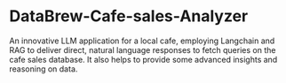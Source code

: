 # DataBrew-Cafe-sales-Analyzer
An innovative LLM application for a local cafe, employing Langchain and RAG to deliver direct, natural language responses to fetch queries on the cafe sales database. It also helps to provide some advanced insights and reasoning on data. 

